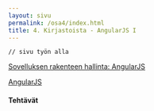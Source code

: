 ```yaml
---
layout: sivu
permalink: /osa4/index.html 
title: 4. Kirjastoista - AngularJS I
---
```


~~~
// sivu työn alla
~~~

[Sovelluksen rakenteen hallinta: AngularJS]({{site.baseurl}}/weso/#12-Sovelluksen-rakenteen-hallinta:-AngularJS)

[AngularJS](https://angularjs.org)

#### Tehtävät

